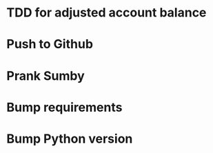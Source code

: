 # TDD for adjusted account balance

# Push to Github

# Prank Sumby

# Bump requirements

# Bump Python version